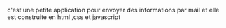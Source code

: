 c'est une petite application pour envoyer des informations par mail et elle est construite en html ,css et javascript
